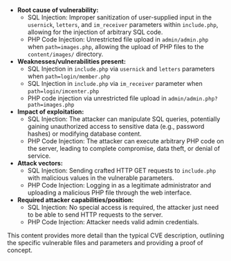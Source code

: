 - **Root cause of vulnerability:**
    - SQL Injection: Improper sanitization of user-supplied input in the `usernick`, `letters`, and `im_receiver` parameters within `include.php`, allowing for the injection of arbitrary SQL code.
    - PHP Code Injection: Unrestricted file upload in `admin/admin.php` when `path=images.php`, allowing the upload of PHP files to the `content/images/` directory.
- **Weaknesses/vulnerabilities present:**
    - SQL Injection in `include.php` via `usernick` and `letters` parameters when `path=login/member.php`
    - SQL Injection in `include.php` via `im_receiver` parameter when `path=login/imcenter.php`
    - PHP code injection via unrestricted file upload in `admin/admin.php?path=images.php`
- **Impact of exploitation:**
    - SQL Injection: The attacker can manipulate SQL queries, potentially gaining unauthorized access to sensitive data (e.g., password hashes) or modifying database content.
    - PHP Code Injection: The attacker can execute arbitrary PHP code on the server, leading to complete compromise, data theft, or denial of service.
- **Attack vectors:**
    - SQL Injection: Sending crafted HTTP GET requests to `include.php` with malicious values in the vulnerable parameters.
    - PHP Code Injection: Logging in as a legitimate administrator and uploading a malicious PHP file through the web interface.
- **Required attacker capabilities/position:**
    - SQL Injection: No special access is required, the attacker just need to be able to send HTTP requests to the server.
    - PHP Code Injection: Attacker needs valid admin credentials.

This content provides more detail than the typical CVE description, outlining the specific vulnerable files and parameters and providing a proof of concept.